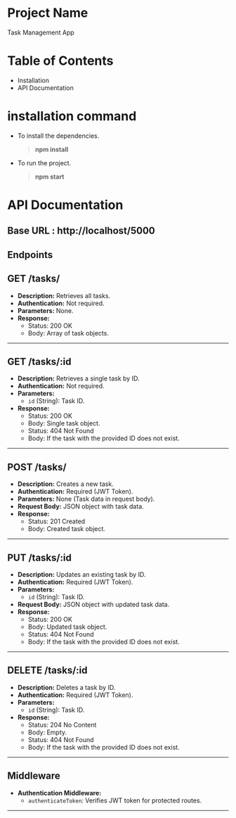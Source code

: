 # Project Name
Task Management App

# Table of Contents
- Installation
- API Documentation

# installation command
- To install the dependencies.<be>
  > **npm install**
- To run the project.<be>
  > **npm start**

# API Documentation
## Base URL :  http://localhost/5000

## Endpoints

## GET /tasks/
- **Description:** Retrieves all tasks.
- **Authentication:** Not required.
- **Parameters:** None.
- **Response:** 
  - Status: 200 OK
  - Body: Array of task objects.

---

## GET /tasks/:id
- **Description:** Retrieves a single task by ID.
- **Authentication:** Not required.
- **Parameters:**
  - `id` (String): Task ID.
- **Response:** 
  - Status: 200 OK
  - Body: Single task object.
  - Status: 404 Not Found
  - Body: If the task with the provided ID does not exist.

---

## POST /tasks/
- **Description:** Creates a new task.
- **Authentication:** Required (JWT Token).
- **Parameters:** None (Task data in request body).
- **Request Body:** JSON object with task data.
- **Response:** 
  - Status: 201 Created
  - Body: Created task object.

---

## PUT /tasks/:id
- **Description:** Updates an existing task by ID.
- **Authentication:** Required (JWT Token).
- **Parameters:**
  - `id` (String): Task ID.
- **Request Body:** JSON object with updated task data.
- **Response:** 
  - Status: 200 OK
  - Body: Updated task object.
  - Status: 404 Not Found
  - Body: If the task with the provided ID does not exist.

---

## DELETE /tasks/:id
- **Description:** Deletes a task by ID.
- **Authentication:** Required (JWT Token).
- **Parameters:**
  - `id` (String): Task ID.
- **Response:** 
  - Status: 204 No Content
  - Body: Empty.
  - Status: 404 Not Found
  - Body: If the task with the provided ID does not exist.

---

## Middleware
- **Authentication Middleware:** 
  - `authenticateToken`: Verifies JWT token for protected routes.

---

